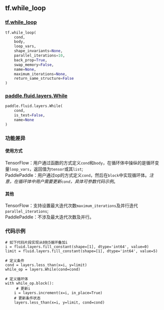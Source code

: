 ## tf.while_loop

### [tf.while_loop](https://www.tensorflow.org/api_docs/python/tf/while_loop)

```python
tf.while_loop(
    cond,
    body,
    loop_vars,
    shape_invariants=None,
    parallel_iterations=10,
    back_prop=True,
    swap_memory=False,
    name=None,
    maximum_iterations=None,
    return_same_structure=False
)
```

### [paddle.fluid.layers.While](http://paddlepaddle.org/documentation/docs/zh/1.3/api_cn/layers_cn.html#while)
```python
paddle.fluid.layers.While(
    cond, 
    is_test=False, 
    name=None
)
```

### 功能差异

#### 使用方式
TensorFlow：用户通过函数的方式定义`cond`和`body`，在循环体中操纵的是循环变量`loop_vars`，返回值为`tensor`或其`list`;  
PaddlePaddle：用户通过op的方式定义`cond`，然后在`block`中实现循环体。*注意，在循环体中用户需要更新`cond`，具体可参数代码示例*。

#### 其他
TensorFlow：支持设置最大迭代次数`maximum_iterations`及并行迭代`parallel_iterations`;  
PaddlePaddle：不涉及最大迭代次数及并行。


### 代码示例
```
# 如下代码片段实现从0到5循环叠加i
i = fluid.layers.fill_constant(shape=[1], dtype='int64', value=0)
limit = fluid.layers.fill_constant(shape=[1], dtype='int64', value=5)

# 定义条件
cond = layers.less_than(x=i, y=limit)
while_op = layers.While(cond=cond)

# 定义循环体
with while_op.block():
	 # 更新i
    i = layers.increment(x=i, in_place=True)
    # 更新条件状态
    layers.less_than(x=i, y=limit, cond=cond)
```
